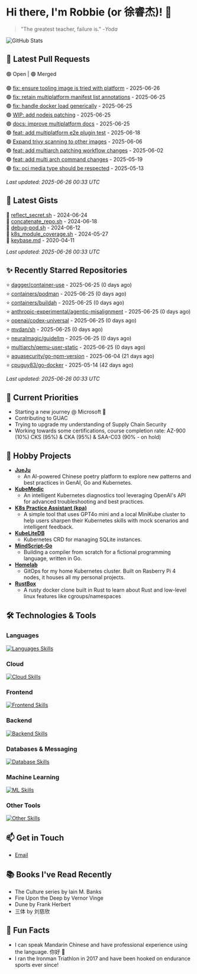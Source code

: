 # Hi there, I'm Robbie (or 徐睿杰)! 👋

> "The greatest teacher, failure is." -_Yoda_

![GitHub Stats](https://github-readme-stats.vercel.app/api?username=robert-cronin&show_icons=true&theme=radical)

<!-- START_SECTION:prs -->
## 🔄 Latest Pull Requests

🟢 Open | 🟣 Merged

🟢 [fix: ensure tooling image is tried with platform](https://github.com/project-copacetic/copacetic/pull/1134) - 2025-06-26<br>
🟢 [fix: retain multiplatform manifest list annotations](https://github.com/project-copacetic/copacetic/pull/1120) - 2025-06-25<br>
🟢 [fix: handle docker load generically](https://github.com/project-copacetic/copacetic/pull/1059) - 2025-06-25<br>
🟢 [WIP: add nodejs patching](https://github.com/project-copacetic/copacetic/pull/1090) - 2025-06-25<br>
🟣 [docs: improve multiplatform docs](https://github.com/project-copacetic/copacetic/pull/1129) - 2025-06-25<br>
🟣 [feat: add multiplatform e2e plugin test](https://github.com/project-copacetic/copacetic/pull/1114) - 2025-06-18<br>
🟢 [Expand trivy scanning to other images](https://github.com/kaito-project/kaito/pull/1161) - 2025-06-06<br>
🟣 [feat: add multiarch patching workflow changes](https://github.com/project-copacetic/copacetic/pull/1067) - 2025-06-02<br>
🟣 [feat: add multi arch command changes](https://github.com/project-copacetic/copacetic/pull/1009) - 2025-05-19<br>
🟣 [fix: oci media type should be respected](https://github.com/project-copacetic/copacetic/pull/949) - 2025-05-13<br>

*Last updated: 2025-06-26 00:33 UTC*<!-- END_SECTION:prs -->

<!-- START_SECTION:gists -->
## 📜 Latest Gists

📜 [reflect_secret.sh](https://gist.github.com/robert-cronin/c4df6777ba61bacd45a4bd67b5ea5b34) - 2024-06-24<br>
📜 [concatenate_repo.sh](https://gist.github.com/robert-cronin/02215e61893d6616fc0d269e829b50ed) - 2024-06-18<br>
📜 [debug-pod.sh](https://gist.github.com/robert-cronin/0a76a112fe444bccd50cb7ac56e8b1b5) - 2024-06-12<br>
📜 [k8s_module_coverage.sh](https://gist.github.com/robert-cronin/150e3044b916ebe597478b1294f97da8) - 2024-05-27<br>
📜 [keybase.md](https://gist.github.com/robert-cronin/a8474252ac7483f7c1de43dd8a7308e3) - 2020-04-11<br>

*Last updated: 2025-06-26 00:33 UTC*<!-- END_SECTION:gists -->

<!-- START_SECTION:starred -->
## ✨ Recently Starred Repositories

⭐ [dagger/container-use](https://github.com/dagger/container-use) - 2025-06-25 (0 days ago)<br>
⭐ [containers/podman](https://github.com/containers/podman) - 2025-06-25 (0 days ago)<br>
⭐ [containers/buildah](https://github.com/containers/buildah) - 2025-06-25 (0 days ago)<br>
⭐ [anthropic-experimental/agentic-misalignment](https://github.com/anthropic-experimental/agentic-misalignment) - 2025-06-25 (0 days ago)<br>
⭐ [openai/codex-universal](https://github.com/openai/codex-universal) - 2025-06-25 (0 days ago)<br>
⭐ [mvdan/sh](https://github.com/mvdan/sh) - 2025-06-25 (0 days ago)<br>
⭐ [neuralmagic/guidellm](https://github.com/neuralmagic/guidellm) - 2025-06-25 (0 days ago)<br>
⭐ [multiarch/qemu-user-static](https://github.com/multiarch/qemu-user-static) - 2025-06-25 (0 days ago)<br>
⭐ [aquasecurity/go-npm-version](https://github.com/aquasecurity/go-npm-version) - 2025-06-04 (21 days ago)<br>
⭐ [cpuguy83/go-docker](https://github.com/cpuguy83/go-docker) - 2025-05-14 (42 days ago)<br>

*Last updated: 2025-06-26 00:33 UTC*<!-- END_SECTION:starred -->

## 🔭 Current Priorities

- Starting a new journey @ Microsoft 🚀
- Contributing to GUAC
- Trying to upgrade my understanding of Supply Chain Security
- Working towards some certifications, course completion rate: AZ-900 (10%) CKS (95%) & CKA (95%) & SAA-C03 (90% - on hold)

## 🚀 Hobby Projects

- [**JueJu**](https://github.com/robert-cronin/jueju)
  - An AI-powered Chinese poetry platform to explore new patterns and best practices in GenAI, Go and Kubernetes.
- [**KubeMedic**](https://github.com/robert-cronin/kubemedic)
  - An intelligent Kubernetes diagnostics tool leveraging OpenAI's API for advanced troubleshooting and best practices.
- [**K8s Practice Assistant (kpa)**](https://github.com/robert-cronin/kpa)
  - A simple tool that uses GPT4o mini and a local MiniKube cluster to help users sharpen their Kubernetes skills with mock scenarios and intelligent feedback.
- [**KubeLiteDB**](https://github.com/robert-cronin/KubeLiteDB)
  - Kubernetes CRD for managing SQLite instances.
- [**MindScript-Go**](https://github.com/robert-cronin/mindscript-go)
  - Building a compiler from scratch for a fictional programming language, written in Go.
- [**Homelab**](https://github.com/robert-cronin/homelab)
  - GitOps for my home Kubernetes cluster. Built on Rasberry Pi 4 nodes, it houses all my personal projects.
- [**RustBox**](https://github.com/robert-cronin/rust-box)
  - A rusty docker clone built in Rust to learn about Rust and low-level linux features like cgroups/namespaces

## 🛠️ Technologies & Tools

### Languages

[![Languages Skills](https://skillicons.dev/icons?i=go,typescript,python,bash)](https://skillicons.dev)

### Cloud

[![Cloud Skills](https://skillicons.dev/icons?i=kubernetes,aws,linux,terraform,githubactions,jenkins)](https://skillicons.dev)

### Frontend

[![Frontend Skills](https://skillicons.dev/icons?i=mui,react,redux,figma,styledcomponents,nextjs,vite,css,html,ts)](https://skillicons.dev)

### Backend

[![Backend Skills](https://skillicons.dev/icons?i=nodejs,fastapi,express,postgres,python)](https://skillicons.dev)

### Databases & Messaging

[![Database Skills](https://skillicons.dev/icons?i=mongodb,postgresql,mysql,redis,rabbitmq,kafka)](https://skillicons.dev)

### Machine Learning

[![ML Skills](https://skillicons.dev/icons?i=tensorflow,elasticsearch,pytorch,opencv)](https://skillicons.dev)

### Other Tools

[![Other Skills](https://skillicons.dev/icons?i=vscode,git,docker,jest,cypress,grafana,prometheus,bash)](https://skillicons.dev)

## 📫 Get in Touch

- [Email](mailto:robert.cronin@uqconnect.edu.au)

## 📚 Books I've Read Recently

- The Culture series by Iain M. Banks
- Fire Upon the Deep by Vernor Vinge
- Dune by Frank Herbert
- 三体 by 刘慈欣

## 🌟 Fun Facts

- I can speak Mandarin Chinese and have professional experience using the language. 你好 👋
- I ran the Ironman Triathlon in 2017 and have been hooked on endurance sports ever since!
